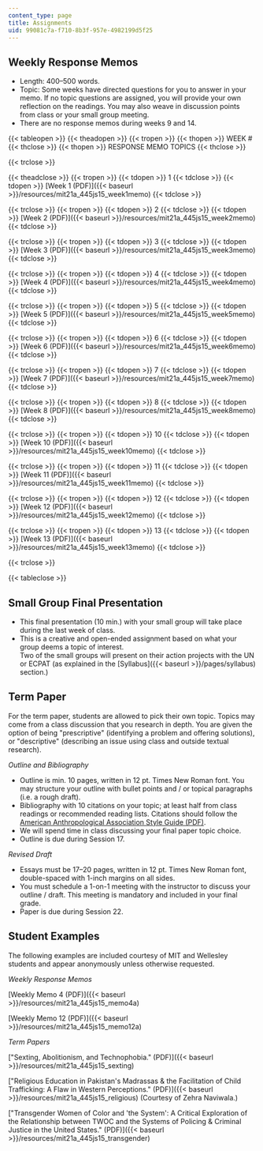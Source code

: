 ```yaml
---
content_type: page
title: Assignments
uid: 99081c7a-f710-8b3f-957e-4982199d5f25
---
```


Weekly Response Memos
---------------------

*   Length: 400–500 words.
*   Topic: Some weeks have directed questions for you to answer in your memo. If no topic questions are assigned, you will provide your own reflection on the readings. You may also weave in discussion points from class or your small group meeting.
*   There are no response memos during weeks 9 and 14.

{{< tableopen >}}
{{< theadopen >}}
{{< tropen >}}
{{< thopen >}}
WEEK #
{{< thclose >}}
{{< thopen >}}
RESPONSE MEMO TOPICS
{{< thclose >}}

{{< trclose >}}

{{< theadclose >}}
{{< tropen >}}
{{< tdopen >}}
1
{{< tdclose >}}
{{< tdopen >}}
[Week 1 (PDF)]({{< baseurl >}}/resources/mit21a_445js15_week1memo)
{{< tdclose >}}

{{< trclose >}}
{{< tropen >}}
{{< tdopen >}}
2
{{< tdclose >}}
{{< tdopen >}}
[Week 2 (PDF)]({{< baseurl >}}/resources/mit21a_445js15_week2memo)
{{< tdclose >}}

{{< trclose >}}
{{< tropen >}}
{{< tdopen >}}
3
{{< tdclose >}}
{{< tdopen >}}
[Week 3 (PDF)]({{< baseurl >}}/resources/mit21a_445js15_week3memo)
{{< tdclose >}}

{{< trclose >}}
{{< tropen >}}
{{< tdopen >}}
4
{{< tdclose >}}
{{< tdopen >}}
[Week 4 (PDF)]({{< baseurl >}}/resources/mit21a_445js15_week4memo)
{{< tdclose >}}

{{< trclose >}}
{{< tropen >}}
{{< tdopen >}}
5
{{< tdclose >}}
{{< tdopen >}}
[Week 5 (PDF)]({{< baseurl >}}/resources/mit21a_445js15_week5memo)
{{< tdclose >}}

{{< trclose >}}
{{< tropen >}}
{{< tdopen >}}
6
{{< tdclose >}}
{{< tdopen >}}
[Week 6 (PDF)]({{< baseurl >}}/resources/mit21a_445js15_week6memo)
{{< tdclose >}}

{{< trclose >}}
{{< tropen >}}
{{< tdopen >}}
7
{{< tdclose >}}
{{< tdopen >}}
[Week 7 (PDF)]({{< baseurl >}}/resources/mit21a_445js15_week7memo)
{{< tdclose >}}

{{< trclose >}}
{{< tropen >}}
{{< tdopen >}}
8
{{< tdclose >}}
{{< tdopen >}}
[Week 8 (PDF)]({{< baseurl >}}/resources/mit21a_445js15_week8memo)
{{< tdclose >}}

{{< trclose >}}
{{< tropen >}}
{{< tdopen >}}
10
{{< tdclose >}}
{{< tdopen >}}
[Week 10 (PDF)]({{< baseurl >}}/resources/mit21a_445js15_week10memo)
{{< tdclose >}}

{{< trclose >}}
{{< tropen >}}
{{< tdopen >}}
11
{{< tdclose >}}
{{< tdopen >}}
[Week 11 (PDF)]({{< baseurl >}}/resources/mit21a_445js15_week11memo)
{{< tdclose >}}

{{< trclose >}}
{{< tropen >}}
{{< tdopen >}}
12
{{< tdclose >}}
{{< tdopen >}}
[Week 12 (PDF)]({{< baseurl >}}/resources/mit21a_445js15_week12memo)
{{< tdclose >}}

{{< trclose >}}
{{< tropen >}}
{{< tdopen >}}
13
{{< tdclose >}}
{{< tdopen >}}
[Week 13 (PDF)]({{< baseurl >}}/resources/mit21a_445js15_week13memo)
{{< tdclose >}}

{{< trclose >}}

{{< tableclose >}}

Small Group Final Presentation
------------------------------

*   This final presentation (10 min.) with your small group will take place during the last week of class.
*   This is a creative and open-ended assignment based on what your group deems a topic of interest.  
    Two of the small groups will present on their action projects with the UN or ECPAT (as explained in the [Syllabus]({{< baseurl >}}/pages/syllabus) section.)

Term Paper
----------

For the term paper, students are allowed to pick their own topic. Topics may come from a class discussion that you research in depth. You are given the option of being "prescriptive" (identifying a problem and offering solutions), or "descriptive" (describing an issue using class and outside textual research).

_Outline and Bibliography_

*   Outline is min. 10 pages, written in 12 pt. Times New Roman font. You may structure your outline with bullet points and / or topical paragraphs (i.e. a rough draft).
*   Bibliography with 10 citations on your topic; at least half from class readings or recommended reading lists. Citations should follow the [American Anthropological Association Style Guide (PDF)](http://www.aaanet.org/publications/style_guide.pdf).
*   We will spend time in class discussing your final paper topic choice.
*   Outline is due during Session 17.

_Revised Draft_

*   Essays must be 17–20 pages, written in 12 pt. Times New Roman font, double-spaced with 1-inch margins on all sides.
*   You must schedule a 1-on-1 meeting with the instructor to discuss your outline / draft. This meeting is mandatory and included in your final grade.
*   Paper is due during Session 22.

Student Examples
----------------

The following examples are included courtesy of MIT and Wellesley students and appear anonymously unless otherwise requested.

_Weekly Response Memos_

[Weekly Memo 4 (PDF)]({{< baseurl >}}/resources/mit21a_445js15_memo4a)

[Weekly Memo 12 (PDF)]({{< baseurl >}}/resources/mit21a_445js15_memo12a)

_Term Papers_

["Sexting, Abolitionism, and Technophobia." (PDF)]({{< baseurl >}}/resources/mit21a_445js15_sexting)

["Religious Education in Pakistan's Madrassas & the Facilitation of Child Trafficking: A Flaw in Western Perceptions." (PDF)]({{< baseurl >}}/resources/mit21a_445js15_religious) (Courtesy of Zehra Naviwala.)

["Transgender Women of Color and 'the System': A Critical Exploration of the Relationship between TWOC and the Systems of Policing & Criminal Justice in the United States." (PDF)]({{< baseurl >}}/resources/mit21a_445js15_transgender)